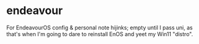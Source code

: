 # endeavour
For EndeavourOS config &amp; personal note hijinks; empty until I pass uni, as that's when I'm going to dare to reinstall EnOS and yeet my Win11 "distro".
